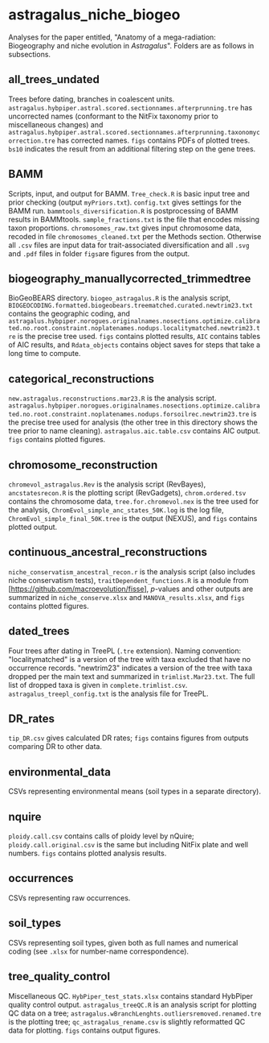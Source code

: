 # astragalus_niche_biogeo
Analyses for the paper entitled, "Anatomy of a mega-radiation: Biogeography and niche evolution in *Astragalus*". Folders are as follows in subsections.

## all_trees_undated
Trees before dating, branches in coalescent units. `astragalus.hybpiper.astral.scored.sectionnames.afterprunning.tre` has uncorrected names (conformant to the NitFix taxonomy prior to miscellaneous changes) and `astragalus.hybpiper.astral.scored.sectionnames.afterprunning.taxonomycorrection.tre` has corrected names. `figs` contains PDFs of plotted trees. `bs10` indicates the result from an additional filtering step on the gene trees.

## BAMM
Scripts, input, and output for BAMM. `Tree_check.R` is basic input tree and prior checking (output `myPriors.txt`). `config.txt` gives settings for the BAMM run. `bammtools_diversification.R` is postprocessing of BAMM results in BAMMtools. `sample_fractions.txt` is the file that encodes missing taxon proportions. `chromosomes_raw.txt` gives input chromosome data, recoded in file `chromosomes_cleaned.txt` per the Methods section. Otherwise all `.csv` files are input data for trait-associated diversification and all `.svg` and `.pdf` files in folder `figs`are figures from the output.

## biogeography_manuallycorrected_trimmedtree
BioGeoBEARS directory. `biogeo_astragalus.R` is the analysis script, `BIOGEOCODING.formatted.biogeobears.treematched.curated.newtrim23.txt` contains the geographic coding, and `astragalus.hybpiper.norogues.originalnames.nosections.optimize.calibrated.no.root.constraint.noplatenames.nodups.localitymatched.newtrim23.tre` is the precise tree used. `figs` contains plotted results, `AIC` contains tables of AIC results, and `Rdata_objects` contains object saves for steps that take a long time to compute.

## categorical_reconstructions
`new.astragalus.reconstructions.mar23.R` is the analysis script. `astragalus.hybpiper.norogues.originalnames.nosections.optimize.calibrated.no.root.constraint.noplatenames.nodups.forsoilrec.newtrim23.tre` is the precise tree used for analysis (the other tree in this directory shows the tree prior to name cleaning). `astragalus.aic.table.csv` contains AIC output. `figs` contains plotted figures.

## chromosome_reconstruction
`chromevol_astragalus.Rev` is the analysis script (RevBayes), `ancstatesrecon.R` is the plotting script (RevGadgets), `chrom.ordered.tsv` contains the chromosome data, `tree.for.chromevol.nex` is the tree used for the analysis, `ChromEvol_simple_anc_states_50K.log` is the log file, `ChromEvol_simple_final_50K.tree` is the output (NEXUS), and `figs` contains plotted output.

## continuous_ancestral_reconstructions
`niche_conservatism_ancestral_recon.r` is the analysis script (also includes niche conservatism tests), `traitDependent_functions.R` is a module from [https://github.com/macroevolution/fisse], *p*-values and other outputs are summarized in `niche_conserve.xlsx` and `MANOVA_results.xlsx`, and `figs` contains plotted figures.

## dated_trees
Four trees after dating in TreePL (`.tre` extension). Naming convention: "localitymatched" is a version of the tree with taxa excluded that have no occurrence records. "newtrim23" indicates a version of the tree with taxa dropped per the main text and summarized in `trimlist.Mar23.txt`. The full list of dropped taxa is given in `complete.trimlist.csv`. `astragalus_treepl_config.txt` is the analysis file for TreePL. 

## DR_rates
`tip_DR.csv` gives calculated DR rates; `figs` contains figures from outputs comparing DR to other data.


## environmental_data
CSVs representing environmental means (soil types in a separate directory).

## nquire
`ploidy.call.csv` contains calls of ploidy level by nQuire; `ploidy.call.original.csv` is the same but including NitFix plate and well numbers. `figs` contains plotted analysis results.

## occurrences
CSVs representing raw occurrences.

## soil_types
CSVs representing soil types, given both as full names and numerical coding (see `.xlsx` for number-name correspondence).

## tree_quality_control
Miscellaneous QC. `HybPiper_test_stats.xlsx` contains standard HybPiper quality control output. `astragalus_treeQC.R` is an analysis script for plotting QC data on a tree; `astragalus.wBranchLenghts.outliersremoved.renamed.tre` is the plotting tree; `qc_astragalus_rename.csv` is slightly reformatted QC data for plotting. `figs` contains output figures.
